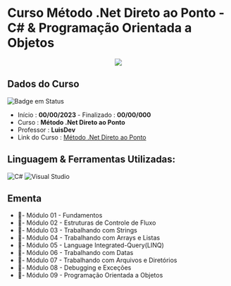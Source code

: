 # Curso Método .Net Direto ao Ponto - C# & Programação Orientada a Objetos

<div align="center">
  <img src="https://user-images.githubusercontent.com/125761885/219909887-ade78a1f-c95f-4c54-a123-d74a73644626.png" >
</div>
  
## Dados do Curso
![Badge em Status](https://img.shields.io/badge/STATUS-PENDENTE-red?style=for-the-badge)

* Início :  <b>00/00/2023</b> - Finalizado : <b>00/00/000 </b>
* Curso : <b>Método .Net Direto ao Ponto</b>
* Professor : <b>LuisDev</b>
* Link do Curso : [Método .Net Direto ao Ponto](https://www.luisdev.com.br/cursos-e-mentorias/)

## Linguagem & Ferramentas Utilizadas: 

![C#](https://img.shields.io/badge/c%23-%23239120.svg?style=for-the-badge&logo=c-sharp&logoColor=white)
![Visual Studio](https://img.shields.io/badge/Visual%20Studio-5C2D91.svg?style=for-the-badge&logo=visual-studio&logoColor=white)


## Ementa
* 📁- Módulo 01 - Fundamentos
* 📁- Módulo 02 - Estruturas de Controle de Fluxo
* 📁- Módulo 03 - Trabalhando com Strings
* 📁- Módulo 04 - Trabalhando com Arrays e Listas 
* 📁- Módulo 05 - Language Integrated-Query(LINQ)
* 📁- Módulo 06 - Trabalhando com Datas
* 📁- Módulo 07 - Trabalhando com Arquivos e Diretórios
* 📁- Módulo 08 - Debugging e Exceções
* 📁- Módulo 09 - Programação Orientada a Objetos
